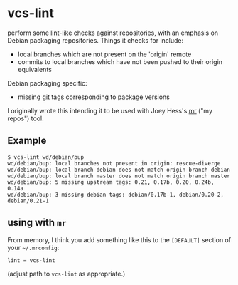 # vcs-lint

perform some lint-like checks against repositories, with an emphasis on Debian
packaging repositories. Things it checks for include:

 * local branches which are not present on the 'origin' remote
 * commits to local branches which have not been pushed to their origin equivalents

Debian packaging specific:

 * missing git tags corresponding to package versions

I originally wrote this intending it to be used with Joey Hess's
[mr](https://joeyh.name/code/mr/) ("my repos") tool.

## Example

    $ vcs-lint wd/debian/bup
    wd/debian/bup: local branches not present in origin: rescue-diverge
    wd/debian/bup: local branch debian does not match origin branch debian
    wd/debian/bup: local branch master does not match origin branch master
    wd/debian/bup: 5 missing upstream tags: 0.21, 0.17b, 0.20, 0.24b, 0.14a
    wd/debian/bup: 3 missing debian tags: debian/0.17b-1, debian/0.20-2, debian/0.21-1

## using with `mr`

From memory, I think you add something like this to the `[DEFAULT]` section of your `~/.mrconfig`:

    lint = vcs-lint
    
(adjust path to `vcs-lint` as appropriate.)
